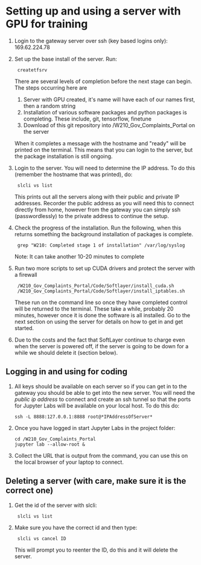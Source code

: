 # Setting up and using a server with GPU for training

1. Login to the gateway server over ssh (key based logins only): 169.62.224.78
2. Set up the base install of the server.  Run:

        createtfsrv

    There are several levels of completion before the next stage can begin.  The steps occurring here are
	1. Server with GPU created, it's name will have each of our names first, then a random string
	2. Installation of various software packages and python packages is completing.  These include, git, tensorflow, finetune
	3. Download of this git repository into /W210_Gov_Complaints_Portal on the server

    When it completes a message with the hostname and "ready" will be printed on the terminal.  This means that you can login to the server, but the package installation is still ongoing.

3. Login to the server.  You will need to determine the IP address.  To do this (remember the hostname that was printed), do:

        slcli vs list

	This prints out all the servers along with their public and private IP addresses.  Recorder the public address as you will need this to connect directly from home, however from the gateway you can simply ssh (passwordlessly) to the private address to continue the setup. 
4. Check the progress of the installation.  Run the following, when this returns something the background installation of packages is complete.

        grep "W210: Completed stage 1 of installation" /var/log/syslog

    Note: It can take another 10-20 minutes to complete

5. Run two more scripts to set up CUDA drivers and protect the server with a firewall

        /W210_Gov_Complaints_Portal/Code/Softlayer/install_cuda.sh
        /W210_Gov_Complaints_Portal/Code/Softlayer/install_iptables.sh
	
	These run on the command line so once they have completed control will be returned to the terminal.  These take a while, probably 20 minutes, however once it is done the software is all installed.  Go to the next section on using the server for details on how to get in and get started.

6. Due to the costs and the fact that SoftLayer continue to charge even when the server is powered off, if the server is going to be down for a while we should delete it (section below).

## Logging in and using for coding

1.  All keys should be available on each server so if you can get in to the gateway you should be able to get into the new server.  You will need the *public ip address* to connect and create an ssh tunnel so that the ports for Jupyter Labs will be available on your local host.  To do this do:

        ssh -L 8888:127.0.0.1:8888 root@*IPAddressOfServer*

2.  Once you have logged in start Jupyter Labs in the project folder:

        cd /W210_Gov_Complaints_Portal
        jupyter lab --allow-root &

3.  Collect the URL that is output from the command, you can use this on the local browser of your laptop to connect.


## Deleting a server (with care, make sure it is the correct one)

1. Get the id of the server with slcli:

        slcli vs list

2. Make sure you have the correct id and then type:

        slcli vs cancel ID

	This will prompt you to reenter the ID, do this and it will delete the server.


